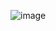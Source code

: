 ![image](https://user-images.githubusercontent.com/100886885/204720775-a42acdaf-bb54-451d-90bb-118fece71d22.png)
